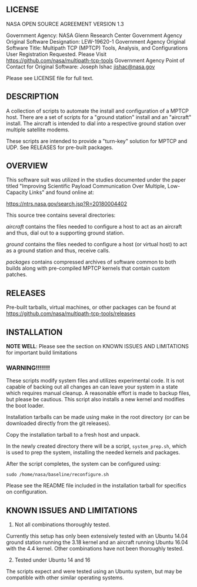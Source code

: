 LICENSE
-------
NASA OPEN SOURCE AGREEMENT VERSION 1.3

Government Agency: NASA Glenn Research Center
Government Agency Original Software Designation: LEW-19620-1
Government Agency Original Software Title: Multipath TCP (MPTCP) Tools, Analysis, and Configurations
User Registration Requested. Please Visit https://github.com/nasa/multipath-tcp-tools
Government Agency Point of Contact for Original Software: Joseph Ishac <jishac@nasa.gov>

Please see LICENSE file for full text.

DESCRIPTION
-----------

A collection of scripts to automate the install and configuration of a MPTCP host.  There are a set of scripts for a "ground station" install and an "aircraft" install.  The aircraft is intended to dial into a respective ground station over multiple satellite modems.

These scripts are intended to provide a "turn-key" solution for MPTCP and UDP.  See RELEASES for pre-built packages.

OVERVIEW
--------

This software suit was utilized in the studies documented under the paper titled "Improving Scientific Payload Communication Over Multiple, Low-Capacity Links" and found online at:

https://ntrs.nasa.gov/search.jsp?R=20180004402

This source tree contains several directories:

*aircraft* contains the files needed to configure a host to act as an aircraft and thus, dial out to a supporting ground station.

*ground* contains the files needed to configure a host (or virtual host) to act as a ground station and thus, receive calls.  

*packages* contains compressed archives of software common to both builds along with pre-compiled MPTCP kernels that contain custom patches.

RELEASES
--------
Pre-built tarballs, virtual machines, or other packages can be found at https://github.com/nasa/multipath-tcp-tools/releases

INSTALLATION
------------

**NOTE WELL**: Please see the section on KNOWN ISSUES AND LIMITATIONS for important build limitations

### WARNING!!!!!!!

These scripts modify system files and utilizes experimental code. It is not capable of backing out all changes an can leave your system in a state which requires manual cleanup.  A reasonable effort is made to backup files, but please be cautious.  This script also installs a new kernel and modifies the boot loader.

Installation tarballs can be made using make in the root directory (or can be downloaded directly from the git releases).

Copy the installation tarball to a fresh host and unpack.

In the newly created directory there will be a script, `system_prep.sh`, which is used to prep the system, installing the needed kernels and packages.

After the script completes, the system can be configured using:
```
sudo /home/nasa/baseline/reconfigure.sh
```
Please see the README file included in the installation tarball for specifics on configuration.


KNOWN ISSUES AND LIMITATIONS
----------------------------
1. Not all combinations thoroughly tested.

  Currently this setup has only been extensively tested with an Ubuntu 14.04 ground station running the 3.18 kernel and an aircraft running Ubuntu 16.04 with the 4.4 kernel.  Other combinations have not been thoroughly tested.

2. Tested under Ubuntu 14 and 16

The scripts expect and were tested using an Ubuntu system, but may be compatible with other similar operating systems.

